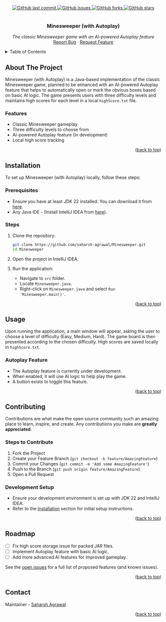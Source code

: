 <div id="top"></div>

<!-- PROJECT SHIELDS -->
<div align="center">
  <a href="https://github.com/saharsh-agrawal/Minesweeper">
    <img alt="GitHub last commit" src="https://img.shields.io/github/last-commit/saharsh-agrawal/Minesweeper?style=for-the-badge">
  </a>
  <a href="https://github.com/saharsh-agrawal/Minesweeper/issues">
    <img alt="GitHub issues" src="https://img.shields.io/github/issues/saharsh-agrawal/Minesweeper?style=for-the-badge">
  </a>
  <a href="https://github.com/saharsh-agrawal/Minesweeper/network/members">
    <img alt="GitHub forks" src="https://img.shields.io/github/forks/saharsh-agrawal/Minesweeper?style=for-the-badge">
  </a>
  <a href="https://github.com/saharsh-agrawal/Minesweeper/stargazers">
    <img alt="GitHub stars" src="https://img.shields.io/github/stars/saharsh-agrawal/Minesweeper?style=for-the-badge">
  </a>
</div>

<!-- PROJECT LOGO -->
<br />
<div align="center">
  <a href="https://github.com/saharsh-agrawal/Minesweeper">
    <!--<img src="https://raw.githubusercontent.com/saharsh-agrawal/Minesweeper/main/logo.png" alt="Logo" width="140">-->
  </a>

<h3 align="center">Minesweeper (with Autoplay)</h3>

  <p align="center">
    <i>The classic Minesweeper game with an AI-powered Autoplay feature</i>
    <br />
    <!--<a href="#getting-started"><strong>Explore the docs »</strong></a>
    <br />-->
    <a href="https://github.com/saharsh-agrawal/Minesweeper/issues">Report Bug</a>
    ·
    <a href="https://github.com/saharsh-agrawal/Minesweeper/issues">Request Feature</a>
  </p>
</div>

<!-- TABLE OF CONTENTS -->
<details>
  <summary>Table of Contents</summary>
  <ol>
    <li><a href="#about-the-project">About The Project</a></li>
    <li><a href="#installation">Installation</a></li>
    <li><a href="#usage">Usage</a></li>
    <li><a href="#contributing">Contributing</a></li>
    <li><a href="#roadmap">Roadmap</a></li>
    <li><a href="#contact">Contact</a></li>
  </ol>
</details>

<!-- ABOUT THE PROJECT -->
## About The Project

Minesweeper (with Autoplay) is a Java-based implementation of the classic Minesweeper game, planned to be enhanced with an AI-powered Autoplay feature that helps to automatically open or mark the obvious boxes based on basic AI logic. The game presents users with three difficulty levels and maintains high scores for each level in a local `highScore.txt` file.

### Features
- Classic Minesweeper gameplay
- Three difficulty levels to choose from
- AI-powered Autoplay feature (In development)
- Local high score tracking

<p align="right">(<a href="#top">back to top</a>)</p>

<!-- INSTALLATION -->
## Installation

To set up Minesweeper (with Autoplay) locally, follow these steps:

### Prerequisites
- Ensure you have at least JDK 22 installed. You can download it from [here](https://www.oracle.com/java/technologies/javase/jdk22-archive-downloads.html).
- Any Java IDE - (Install IntelliJ IDEA from [here](https://www.jetbrains.com/idea/)).

### Steps
1. Clone the repository:
   ```sh
   git clone https://github.com/saharsh-agrawal/Minesweeper.git
   cd Minesweeper
2. Open the project in IntelliJ IDEA.

3. Run the application:
    - Navigate to `src` folder.
    - Locate `Minesweeper.java`.
    - Right-click on `Minesweeper.java` and select `Run 'Minesweeper.main()'`.

<p align="right">(<a href="#top">back to top</a>)</p>

<!-- USAGE -->
## Usage

Upon running the application, a main window will appear, asking the user to choose a level of difficulty (Easy, Medium, Hard). The game board is then presented according to the chosen difficulty. High scores are saved locally in `highScore.txt`.

### Autoplay Feature
- The Autoplay feature is currently under development.
- When enabled, it will use AI logic to help play the game.
- A button exists to toggle this feature.

<p align="right">(<a href="#top">back to top</a>)</p>

<!-- CONTRIBUTING -->
## Contributing

Contributions are what make the open source community such an amazing place to learn, inspire, and create. Any contributions you make are **greatly appreciated**.

### Steps to Contribute
1. Fork the Project
2. Create your Feature Branch (`git checkout -b feature/AmazingFeature`)
3. Commit your Changes (`git commit -m 'Add some AmazingFeature'`)
4. Push to the Branch (`git push origin feature/AmazingFeature`)
5. Open a Pull Request

### Development Setup
- Ensure your development environment is set up with JDK 22 and IntelliJ IDEA.
- Refer to the [Installation](#installation) section for initial setup instructions.

<p align="right">(<a href="#top">back to top</a>)</p>

<!-- ROADMAP -->
## Roadmap

- [ ] Fix high score storage issue for packed JAR files.
- [ ] Implement Autoplay feature with basic AI logic.
- [ ] Add more advanced AI features for improved gameplay.

See the [open issues](https://github.com/saharsh-agrawal/Minesweeper/issues) for a full list of proposed features (and known issues).

<p align="right">(<a href="#top">back to top</a>)</p>

<!-- CONTACT -->
## Contact

Maintainer - [Saharsh Agrawal](https://github.com/saharsh-agrawal)

<p align="right">(<a href="#top">back to top</a>)</p>
